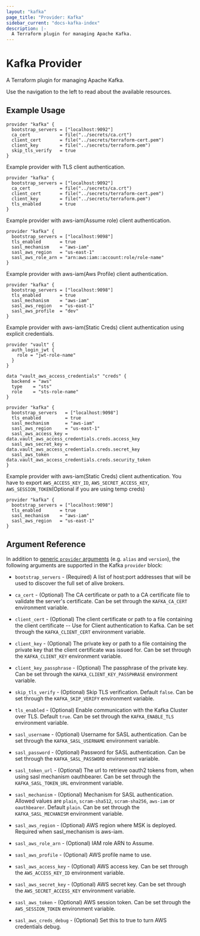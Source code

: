 ```yaml
---
layout: "kafka"
page_title: "Provider: Kafka"
sidebar_current: "docs-kafka-index"
description: |-
  A Terraform plugin for managing Apache Kafka.
---
```


# Kafka Provider

A Terraform plugin for managing Apache Kafka.

Use the navigation to the left to read about the available resources.

## Example Usage

```hcl
provider "kafka" {
  bootstrap_servers = ["localhost:9092"]
  ca_cert           = file("../secrets/ca.crt")
  client_cert       = file("../secrets/terraform-cert.pem")
  client_key        = file("../secrets/terraform.pem")
  skip_tls_verify   = true
}
```

Example provider with TLS client authentication.
```hcl
provider "kafka" {
  bootstrap_servers = ["localhost:9092"]
  ca_cert           = file("../secrets/ca.crt")
  client_cert       = file("../secrets/terraform-cert.pem")
  client_key        = file("../secrets/terraform.pem")
  tls_enabled       = true
}
```

Example provider with aws-iam(Assume role) client authentication.
```hcl
provider "kafka" {
  bootstrap_servers = ["localhost:9098"]
  tls_enabled       = true
  sasl_mechanism    = "aws-iam"
  sasl_aws_region   = "us-east-1"
  sasl_aws_role_arn = "arn:aws:iam::account:role/role-name"
}
```

Example provider with aws-iam(Aws Profile) client authentication.
```hcl
provider "kafka" {
  bootstrap_servers = ["localhost:9098"]
  tls_enabled       = true
  sasl_mechanism    = "aws-iam"
  sasl_aws_region   = "us-east-1"
  sasl_aws_profile  = "dev"
}
```

Example provider with aws-iam(Static Creds) client authentication using explicit credentials.
```hcl
provider "vault" {
  auth_login_jwt {
    role = "jwt-role-name"
  }
}

data "vault_aws_access_credentials" "creds" {
  backend = "aws"
  type    = "sts"
  role    = "sts-role-name"
}

provider "kafka" {
  bootstrap_servers   = ["localhost:9098"]
  tls_enabled         = true
  sasl_mechanism      = "aws-iam"
  sasl_aws_region     = "us-east-1"
  sasl_aws_access_key = data.vault_aws_access_credentials.creds.access_key
  sasl_aws_secret_key = data.vault_aws_access_credentials.creds.secret_key
  sasl_aws_token      = data.vault_aws_access_credentials.creds.security_token
}
```

Example provider with aws-iam(Static Creds) client authentication. You have to export `AWS_ACCESS_KEY_ID`, `AWS_SECRET_ACCESS_KEY`, `AWS_SESSION_TOKEN`(Optional if you are using temp creds)
```hcl
provider "kafka" {
  bootstrap_servers = ["localhost:9098"]
  tls_enabled       = true
  sasl_mechanism    = "aws-iam"
  sasl_aws_region   = "us-east-1"
}
```

## Argument Reference

In addition to [generic `provider` arguments](https://www.terraform.io/docs/configuration/providers.html)
(e.g. `alias` and `version`), the following arguments are supported in the Kafka
 `provider` block:

* `bootstrap_servers` - (Required) A list of host:port addresses that will be used
  to discover the full set of alive brokers.

* `ca_cert` - (Optional) The CA certificate or path to a CA certificate file to
  validate the server's certificate. Can be set through the `KAFKA_CA_CERT` environment variable.

* `client_cert` - (Optional) The client certificate or path to a file containing
  the client certificate -- Use for Client authentication to Kafka. Can be set through the `KAFKA_CLIENT_CERT` environment variable.

* `client_key` - (Optional) The private key or path to a file containing the private
  key that the client certificate was issued for. Can be set through the `KAFKA_CLIENT_KEY` environment variable.

* `client_key_passphrase` - (Optional) The passphrase of the private key. Can be set through the `KAFKA_CLIENT_KEY_PASSPHRASE` environment variable.

* `skip_tls_verify` - (Optional) Skip TLS verification. Default `false`. Can be set through the `KAFKA_SKIP_VERIFY` environment variable.

* `tls_enabled` - (Optional) Enable communication with the Kafka Cluster over TLS.
  Default `true`. Can be set through the `KAFKA_ENABLE_TLS` environment variable.

* `sasl_username` - (Optional) Username for SASL authentication. Can be set through the `KAFKA_SASL_USERNAME` environment variable.

* `sasl_password` - (Optional) Password for SASL authentication. Can be set through the `KAFKA_SASL_PASSWORD` environment variable.

* `sasl_token_url` - (Optional) The url to retrieve oauth2 tokens from, when using sasl mechanism oauthbearer. Can be set through the `KAFKA_SASL_TOKEN_URL` environment variable.

* `sasl_mechanism` - (Optional) Mechanism for SASL authentication. Allowed values are `plain`, `scram-sha512`, `scram-sha256`, `aws-iam` or `oauthbearer`. Default `plain`. Can be set through the `KAFKA_SASL_MECHANISM` environment variable.

* `sasl_aws_region` - (Optional) AWS region where MSK is deployed. Required when sasl_mechanism is aws-iam.

* `sasl_aws_role_arn` - (Optional) IAM role ARN to Assume.

* `sasl_aws_profile` - (Optional) AWS profile name to use.

* `sasl_aws_access_key` - (Optional) AWS access key. Can be set through the `AWS_ACCESS_KEY_ID` environment variable.

* `sasl_aws_secret_key` - (Optional) AWS secret key. Can be set through the `AWS_SECRET_ACCESS_KEY` environment variable.

* `sasl_aws_token` - (Optional) AWS session token. Can be set through the `AWS_SESSION_TOKEN` environment variable.

* `sasl_aws_creds_debug` - (Optional) Set this to true to turn AWS credentials debug.
